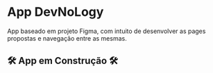 # App DevNoLogy

App baseado em projeto Figma, com intuito de desenvolver as pages propostas e navegação entre as mesmas.

## :hammer_and_wrench: App em Construção :hammer_and_wrench:


